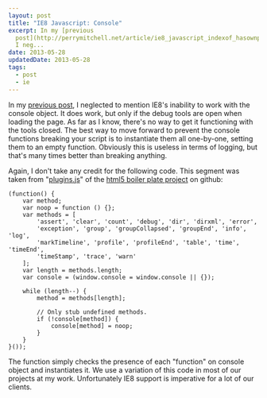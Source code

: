 ```yaml
---
layout: post
title: "IE8 Javascript: Console"
excerpt: In my [previous
  post](http://perrymitchell.net/article/ie8_javascript_indexof_hasownproperty),
  I neg...
date: 2013-05-28
updatedDate: 2013-05-28
tags:
  - post
  - ie
---
```


In my [previous post](http://perrymitchell.net/article/ie8_javascript_indexof_hasownproperty), I neglected to mention IE8's inability to work with the console object. It does work, but only if the debug tools are open when loading the page. As far as I know, there's no way to get it functioning with the tools closed. The best way to move forward to prevent the console functions breaking your script is to instantiate them all one-by-one, setting them to an empty function. Obviously this is useless in terms of logging, but that's many times better than breaking anything.

Again, I don't take any credit for the following code. This segment was taken from "[plugins.js](https://github.com/h5bp/html5-boilerplate/blob/master/js/plugins.js)" of the [html5 boiler plate project](https://github.com/h5bp/html5-boilerplate) on github:

```
(function() {
    var method;
    var noop = function () {};
    var methods = [
        'assert', 'clear', 'count', 'debug', 'dir', 'dirxml', 'error',
        'exception', 'group', 'groupCollapsed', 'groupEnd', 'info', 'log',
        'markTimeline', 'profile', 'profileEnd', 'table', 'time', 'timeEnd',
        'timeStamp', 'trace', 'warn'
    ];
    var length = methods.length;
    var console = (window.console = window.console || {});

    while (length--) {
        method = methods[length];

        // Only stub undefined methods.
        if (!console[method]) {
            console[method] = noop;
        }
    }
}());
```

The function simply checks the presence of each "function" on console object and instantiates it. We use a variation of this code in most of our projects at my work. Unfortunately IE8 support is imperative for a lot of our clients.

